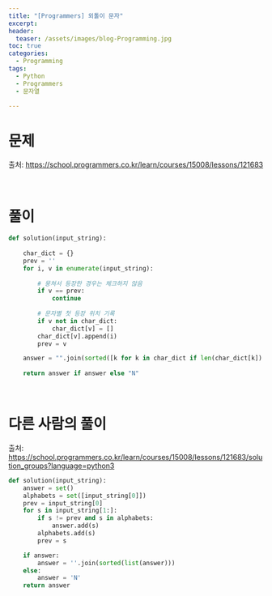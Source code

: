 ```yaml
---
title: "[Programmers] 외톨이 문자"
excerpt: 
header:
  teaser: /assets/images/blog-Programming.jpg
toc: true
categories:
  - Programming
tags:
  - Python
  - Programmers
  - 문자열

---
```




# 문제

출처: https://school.programmers.co.kr/learn/courses/15008/lessons/121683



<br>



# 풀이

```python
def solution(input_string):
        
    char_dict = {}
    prev = ''
    for i, v in enumerate(input_string):
        
        # 뭉쳐서 등장한 경우는 체크하지 않음
        if v == prev:
            continue
            
        # 문자별 첫 등장 위치 기록
        if v not in char_dict:
            char_dict[v] = []
        char_dict[v].append(i)        
        prev = v

    answer = "".join(sorted([k for k in char_dict if len(char_dict[k]) >= 2]))
    
    return answer if answer else "N"
```



<br>

# 다른 사람의 풀이



출처: https://school.programmers.co.kr/learn/courses/15008/lessons/121683/solution_groups?language=python3

```python
def solution(input_string):
    answer = set()
    alphabets = set([input_string[0]])
    prev = input_string[0]
    for s in input_string[1:]:
        if s != prev and s in alphabets:
            answer.add(s)
        alphabets.add(s)
        prev = s

    if answer:
        answer = ''.join(sorted(list(answer)))
    else:
        answer = 'N'
    return answer
```

